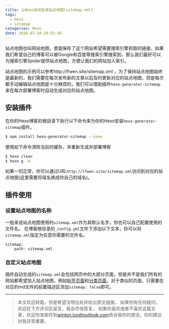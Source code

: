 ```yaml
---
title: 让Hexo自动生成站点地图(sitemap.xml)
tags:
  - hexo
  - sitemap
categories: Hexo
date: 2016-07-10 19:55:16
---
```



站点地图也叫网站地图，里面保存了这个网站希望需要搜索引擎抓取的链接，如果我们希望自己的博客可以被Google和百度等搜索引擎搜索到，那么我们最好可以为搜索引擎Spider提供站点地图，方便让我们的网站加入索引。

<!-- more -->

站点地图的示例可以参考http://lfwen.site/sitemap.xml ，为了保持站点地图始终是最新的，我们需要在每次发布新的文章以后及时更新对应的站点地图，但是每次都手动编辑站点地图是十分麻烦的，我们可以借助插件`hexo-generator-sitemap`来在每次部署博客时自动生成对应的站点地图。

## 安装插件

在你的Hexo博客的根目录下执行以下命令来为你的Hexo安装`hexo-generator-sitemap`插件。

```bash
$ npm install hexo-generator-sitemap --save
```

使用如下命令清除当前的缓存，并重新生成并部署博客

```bash
$ hexo clean
$ hexo g -d
```

如果一切正常，你可以通过URL`http://lfwen.site/sitemap.xml`访问到对应的站点地图(这里需要将域名换成你自己的域名)。

## 插件使用
### 设置站点地图的名称
一般来说站点地图使用的`sitemap.xml`作为其默认名字，你也可以自己配置使用的文件名。
在博客根目录的`_config.yml`文件下添加以下文本，你可以将`sitemap.xml`指定为任意你需要的文件名。

```
sitemap:
    path: sitemap.xml
```

### 自定义站点地图
插件自动生成的`sitemap.xml`会包括网页中的大部分页面，但是并不是我们所有的网站都希望加入站点地图，例如[标签页面](http://lfwen.site/tags/)和[分类页面](http://lfwen.site/categories/)，对于类似的页面，只需要在对应的md文件的前置描述区添加`sitemap: false`即可。

---
> 本文欢迎转载，但是希望注明出处并给出原文链接。
> 如果你有任何疑问，欢迎在下方评论区留言，我会尽快答复。
> 如果你喜欢或者不喜欢这篇文章，欢迎你发邮件到[winton.luo@outlook.com](mailto:winton.luo@outlook.com)告诉我你的想法，你的建议对我非常重要。